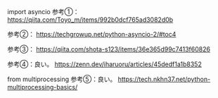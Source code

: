 
import asyncio
参考①：
https://qiita.com/Toyo_m/items/992b0dcf765ad3082d0b

参考②：
https://techgrowup.net/python-asyncio-2/#toc4

参考③：
https://qiita.com/shota-s123/items/36e365d99c7413f60826


参考④：良い。
https://zenn.dev/iharuoru/articles/45dedf1a1b8352

from multiprocessing
参考⑤：良い。
https://tech.nkhn37.net/python-multiprocessing-basics/

